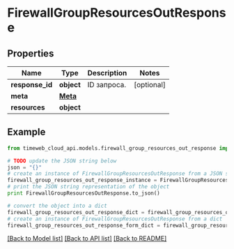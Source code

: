 # FirewallGroupResourcesOutResponse


## Properties
Name | Type | Description | Notes
------------ | ------------- | ------------- | -------------
**response_id** | **object** | ID запроса. | [optional] 
**meta** | [**Meta**](Meta.md) |  | 
**resources** | **object** |  | 

## Example

```python
from timeweb_cloud_api.models.firewall_group_resources_out_response import FirewallGroupResourcesOutResponse

# TODO update the JSON string below
json = "{}"
# create an instance of FirewallGroupResourcesOutResponse from a JSON string
firewall_group_resources_out_response_instance = FirewallGroupResourcesOutResponse.from_json(json)
# print the JSON string representation of the object
print FirewallGroupResourcesOutResponse.to_json()

# convert the object into a dict
firewall_group_resources_out_response_dict = firewall_group_resources_out_response_instance.to_dict()
# create an instance of FirewallGroupResourcesOutResponse from a dict
firewall_group_resources_out_response_form_dict = firewall_group_resources_out_response.from_dict(firewall_group_resources_out_response_dict)
```
[[Back to Model list]](../README.md#documentation-for-models) [[Back to API list]](../README.md#documentation-for-api-endpoints) [[Back to README]](../README.md)


